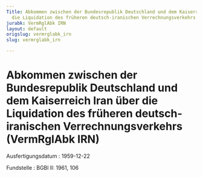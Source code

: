 ```yaml
---
Title: Abkommen zwischen der Bundesrepublik Deutschland und dem Kaiserreich Iran über
  die Liquidation des früheren deutsch-iranischen Verrechnungsverkehrs
jurabk: VermRglAbk IRN
layout: default
origslug: vermrglabk_irn
slug: vermrglabk_irn

---
```


# Abkommen zwischen der Bundesrepublik Deutschland und dem Kaiserreich Iran über die Liquidation des früheren deutsch-iranischen Verrechnungsverkehrs (VermRglAbk IRN)

Ausfertigungsdatum
:   1959-12-22

Fundstelle
:   BGBl II: 1961, 106

